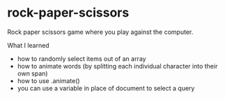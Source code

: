 # rock-paper-scissors
Rock paper scissors game where you play against the computer.

What I learned
- how to randomly select items out of an array
- how to animate words (by splitting each individual character into their own span)
- how to use .animate()
- you can use a variable in place of document to select a query
